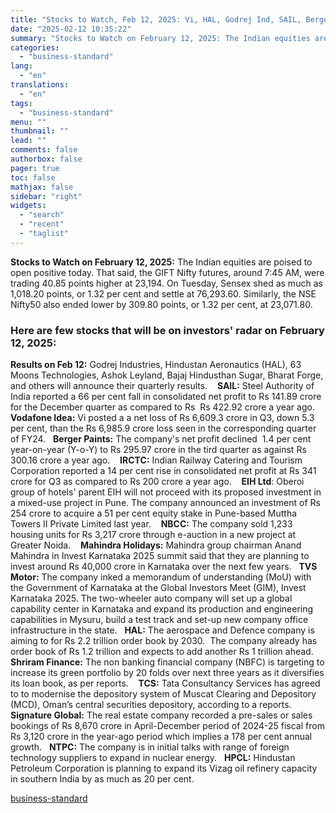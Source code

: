 ```yaml
---
title: "Stocks to Watch, Feb 12, 2025: Vi, HAL, Godrej Ind, SAIL, Berger Paints"
date: "2025-02-12 10:35:22"
summary: "Stocks to Watch on February 12, 2025: The Indian equities are poised to open positive today. That said, the GIFT Nifty futures, around 7:45 AM, were trading 40.85 points higher at 23,194. On Tuesday, Sensex shed as much as 1,018.20 points, or 1.32 per cent and settle at 76,293.60. Similarly,..."
categories:
  - "business-standard"
lang:
  - "en"
translations:
  - "en"
tags:
  - "business-standard"
menu: ""
thumbnail: ""
lead: ""
comments: false
authorbox: false
pager: true
toc: false
mathjax: false
sidebar: "right"
widgets:
  - "search"
  - "recent"
  - "taglist"
---
```


**Stocks to Watch on February 12, 2025:** The Indian equities are poised to open positive today. That said, the GIFT Nifty futures, around 7:45 AM, were trading 40.85 points higher at 23,194. On Tuesday, Sensex shed as much as 1,018.20 points, or 1.32 per cent and settle at 76,293.60. Similarly, the NSE Nifty50 also ended lower by 309.80 points, or 1.32 per cent, at 23,071.80.
### Here are few stocks that will be on investors' radar on February 12, 2025:

**Results on Feb 12:** Godrej Industries, Hindustan Aeronautics (HAL), 63 Moons Technologies, Ashok Leyland, Bajaj Hindusthan Sugar, Bharat Forge, and others will announce their quarterly results. 
 
**SAIL:** Steel Authority of India reported a 66 per cent fall in consolidated net profit to Rs 141.89 crore for the December quarter as compared to Rs  Rs 422.92 crore a year ago. 
 
**Vodafone Idea:** Vi posted a a net loss of Rs 6,609.3 crore in Q3, down 5.3 per cent, than the Rs 6,985.9 crore loss seen in the corresponding quarter of FY24.
 
**Berger Paints:** The company's net profit declined  1.4 per cent year-on-year (Y-o-Y) to Rs 295.97 crore in the tird quarter as against Rs 300.16 crore a year ago. 
 
**IRCTC:** Indian Railway Catering and Tourism Corporation reported a 14 per cent rise in consolidated net profit at Rs 341 crore for Q3 as compared to Rs 200 crore a year ago. 
 
**EIH Ltd**: Oberoi group of hotels' parent EIH will not proceed with its proposed investment in a mixed-use project in Pune. The company announced an investment of Rs 254 crore to acquire a 51 per cent equity stake in Pune-based Muttha Towers II Private Limited last year. 
 
**NBCC:** The company sold 1,233 housing units for Rs 3,217 crore through e-auction in a new project at Greater Noida. 
 
**Mahindra Holidays:** Mahindra group chairman Anand Mahindra in Invest Karnataka 2025 summit said that they are planning to invest around Rs 40,000 crore in Karnataka over the next few years.
 
**TVS Motor:** The company inked a memorandum of understanding (MoU) with the Government of Karnataka at the Global Investors Meet (GIM), Invest Karnataka 2025. The two-wheeler auto company will set up a global capability center in Karnataka and expand its production and engineering capabilities in Mysuru, build a test track and set-up new company office infrastructure in the state.
 
**HAL:** The aerospace and Defence company is aiming to for Rs 2.2 trillion order book by 2030.  The company already has order book of Rs 1.2 trillion and expects to add another Rs 1 trillion ahead. 
 
**Shriram Finance:** The non banking financial company (NBFC) is targeting to increase its green portfolio by 20 folds over next three years as it diversifies its loan book, as per reports. 
 
**TCS:** Tata Consultancy Services has agreed to to modernise the depository system of Muscat Clearing and Depository (MCD), Oman’s central securities depository, according to a reports. 
 
**Signature Global:** The real estate company recorded a pre-sales or sales bookings of Rs 8,670 crore in April-December period of 2024-25 fiscal from Rs 3,120 crore in the year-ago period which implies a 178 per cent annual growth.
 
**NTPC:** The company is in initial talks with range of foreign technology suppliers to expand in nuclear energy.
 
**HPCL:** Hindustan Petroleum Corporation is planning to expand its Vizag oil refinery capacity in southern India by as much as 20 per cent.

[business-standard](https://www.business-standard.com/markets/news/stocks-to-watch-feb-12-2025-vi-hal-godrej-ind-sail-berger-paints-125021200121_1.html)
